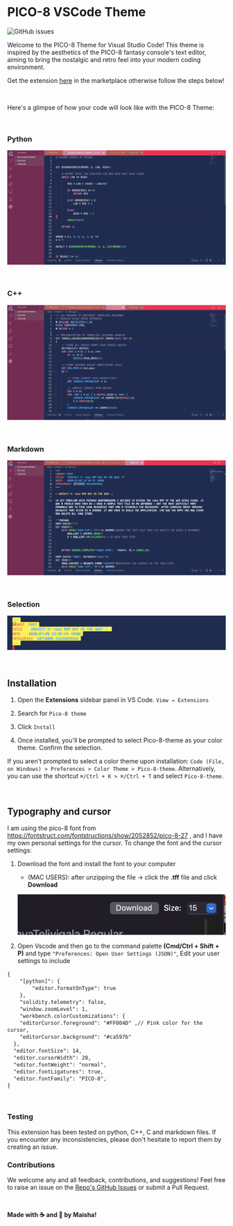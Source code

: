 # PICO-8 VSCode Theme

![GitHub issues](https://img.shields.io/github/issues/maishathasin/vscode-pico8)


Welcome to the PICO-8 Theme for Visual Studio Code! This theme is inspired by the aesthetics of the PICO-8 fantasy console's text editor, aiming to bring the nostalgic and retro feel into your modern coding environment.

Get the extension [here](https://marketplace.visualstudio.com/items?itemName=mai314.pico-8-theme) in the marketplace otherwise follow the steps below! 



</br>

Here's a glimpse of how your code will look like with the PICO-8 Theme:

</br>

### Python
![Python](pico-8-theme/images/Python-theme.png)



</br>

### C++
![C++](pico-8-theme/images/cpp-theme.png)

</br>

### Markdown
![Markdown](pico-8-theme/images/Markdown-theme.png)

</br>

### Selection
![Selection](pico-8-theme/images/selection-theme.png)

</br>

## Installation

1. Open the **Extensions** sidebar panel in VS Code. `View → Extensions`

2. Search for `Pico-8 theme`

3. Click `Install`

4. Once installed, you'll be prompted to select Pico-8-theme as your color theme. Confirm the selection.

If you aren't prompted to select a color theme upon installation: `Code (File, on Windows) > Preferences > Color Theme > Pico-8-theme`. Alternatively, you can use the shortcut `⌘/Ctrl + K > ⌘/Ctrl + T` and select `Pico-8-theme`.

<br />

## Typography and cursor 

I am using the pico-8 font from https://fontstruct.com/fontstructions/show/2052852/pico-8-27 , and I  have my own personal settings for the cursor. To change the font and the cursor settings:

1. Download the font and install the font to your computer
    - (MAC USERS): after unzipping the file -> click the **.tff** file and click **Download** 

    ![Download](pico-8-theme/images/download-button-font.png)



2. Open Vscode and then go to the command palette **(Cmd/Ctrl + Shift + P)** and type `"Preferences: Open User Settings (JSON)"`, Edit your user settings to include

```
{
    "[python]": {
        "editor.formatOnType": true
    },
    "solidity.telemetry": false,
    "window.zoomLevel": 1,
    "workbench.colorCustomizations": {
    "editorCursor.foreground": "#FF004D" ,// Pink color for the cursor,
    "editorCursor.background": "#ca597b"  
  },
  "editor.fontSize": 14,
  "editor.cursorWidth": 20,
  "editor.fontWeight": "normal",
  "editor.fontLigatures": true,
  "editor.fontFamily": "PICO-8",
}
``` 


</br>

### Testing 

This extension has been tested on python, C++, C and markdown files. If you encounter any inconsistencies, please don't hesitate to report them by creating an issue.

### Contributions

We welcome any and all feedback, contributions, and suggestions! Feel free to raise an issue on the [Repo's GitHub Issues](https://github.com/maishathasin/vscode-pico8/issues) or submit a Pull Request.

<br/>


**Made with ☕️ and 🌯 by Maisha!**
